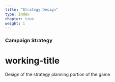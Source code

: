 ```yaml
---
title: "Strategy Design"
type: index
chapter: true
weight: 1
---
```


### Campaign Strategy
# working-title

Design of the strategy planning portion of the game